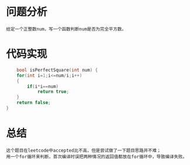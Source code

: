 # 问题分析 #
    给定一个正整数num，写一个函数判断num是否为完全平方数。
# 代码实现 #
```C
    bool isPerfectSquare(int num) {
    for(int i=1;i<=num/i;i++)
    {
        if(i*i==num)
            return true;
    }
    return false;
}
```
# 总结 #
    这个题目在leetcode中accepted比不高，但是尝试做了一下题目思路并不难；
	用一个for循环来判断，首次编译时误把两种情况的返回值都放在for循环中，导致编译失败。